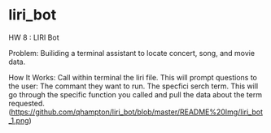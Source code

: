 # liri_bot
HW 8 : LIRI Bot

Problem: Builiding a terminal assistant to locate concert, song, and movie data.

How It Works:
Call within terminal the liri file. 
This will prompt questions to the user:
  The commant they want to run.
  The specfici serch term.
 This will go through the specific function you called and pull the data about the term requested. 
 (https://github.com/qhampton/liri_bot/blob/master/README%20Img/liri_bot_1.png)
 
